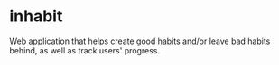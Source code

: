 # inhabit
Web application that helps create good habits and/or leave bad habits behind, as well as track users' progress.
